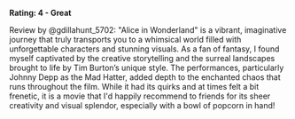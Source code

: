 **Rating: 4 - Great**

Review by @gdillahunt_5702: "Alice in Wonderland" is a vibrant, imaginative journey that truly transports you to a whimsical world filled with unforgettable characters and stunning visuals. As a fan of fantasy, I found myself captivated by the creative storytelling and the surreal landscapes brought to life by Tim Burton’s unique style. The performances, particularly Johnny Depp as the Mad Hatter, added depth to the enchanted chaos that runs throughout the film. While it had its quirks and at times felt a bit frenetic, it is a movie that I'd happily recommend to friends for its sheer creativity and visual splendor, especially with a bowl of popcorn in hand!